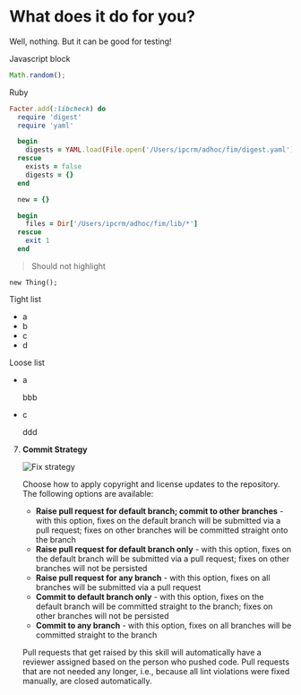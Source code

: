 # What does it do for you?

Well, nothing. But it can be good for testing!

Javascript block

```javascript
Math.random();
```

Ruby

```ruby
Facter.add(:libcheck) do
  require 'digest'
  require 'yaml'

  begin
    digests = YAML.load(File.open('/Users/ipcrm/adhoc/fim/digest.yaml'))
  rescue
    exists = false
    digests = {}
  end

  new = {}

  begin
    files = Dir['/Users/ipcrm/adhoc/fim/lib/*']
  rescue
    exit 1
  end
```

> Should not highlight

```nohighlight
new Thing();
```

Tight list

-   a
-   b
-   c
-   d

Loose list

-   a

    bbb

-   c

    ddd

7.  **Commit Strategy**

    ![Fix strategy](docs/images/commit-strategy.png)

    Choose how to apply copyright and license updates to the repository. The
    following options are available:

    -   **Raise pull request for default branch; commit to other branches** -
        with this option, fixes on the default branch will be submitted via a
        pull request; fixes on other branches will be committed straight onto
        the branch
    -   **Raise pull request for default branch only** - with this option, fixes
        on the default branch will be submitted via a pull request; fixes on
        other branches will not be persisted
    -   **Raise pull request for any branch** - with this option, fixes on all
        branches will be submitted via a pull request
    -   **Commit to default branch only** - with this option, fixes on the
        default branch will be committed straight to the branch; fixes on other
        branches will not be persisted
    -   **Commit to any branch** - with this option, fixes on all branches will
        be committed straight to the branch

    Pull requests that get raised by this skill will automatically have a
    reviewer assigned based on the person who pushed code. Pull requests that
    are not needed any longer, i.e., because all lint violations were fixed
    manually, are closed automatically.

